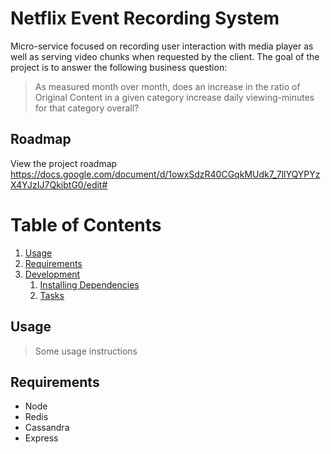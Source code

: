 # Netflix Event Recording System

Micro-service focused on recording user interaction with media player as well as serving video chunks when requested by the client. The goal of the project is to answer the following business question:

> As measured month over month, does an increase in the ratio of Original Content in a given category increase daily viewing-minutes for that category overall?

## Roadmap

View the project roadmap https://docs.google.com/document/d/1owxSdzR40CGqkMUdk7_7llYQYPYzX4YJzIJ7QkibtG0/edit#

# Table of Contents

1. [Usage](#Usage)
1. [Requirements](#requirements)
1. [Development](#development)
    1. [Installing Dependencies](#installing-dependencies)
    1. [Tasks](#tasks)

## Usage

> Some usage instructions

## Requirements

- Node
- Redis
- Cassandra
- Express


